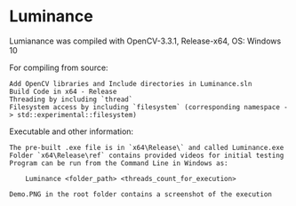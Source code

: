 # Luminance
Lumianance was compiled with OpenCV-3.3.1, Release-x64, OS: Windows 10

For compiling from source: 

	Add OpenCV libraries and Include directories in Luminance.sln
	Build Code in x64 - Release
	Threading by including `thread` 
	Filesystem access by including `filesystem` (corresponding namespace -> std::experimental::filesystem)

Executable and other information: 

	The pre-built .exe file is in `x64\Release\` and called Luminance.exe
	Folder `x64\Release\ref` contains provided videos for initial testing
	Program can be run from the Command Line in Windows as: 
		
		Luminance <folder_path> <threads_count_for_execution>

	Demo.PNG in the root folder contains a screenshot of the execution
